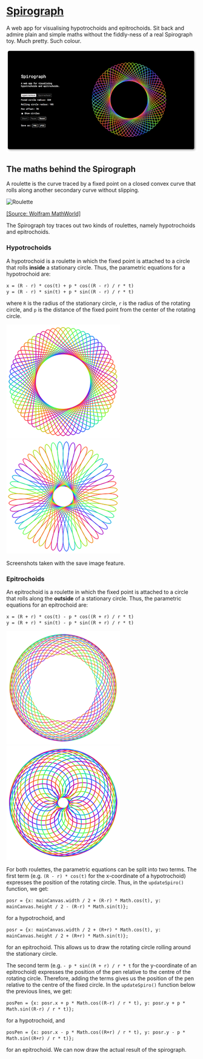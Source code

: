  # [Spirograph](https://faishasj.github.io/spirograph/)
A web app for visualising hypotrochoids and epitrochoids. Sit back and admire plain and simple maths without the fiddly-ness of a real Spirograph toy. Much pretty. Such colour.

![Screenshot](screenshots/screenshot.png)

## The maths behind the Spirograph
A roulette is the curve traced by a fixed point on a closed convex curve that rolls along another secondary curve without slipping. 

![Roulette](http://mathworld.wolfram.com/images/gifs/roll6gon.gif) 

[[Source: Wolfram MathWorld]](http://mathworld.wolfram.com/Roulette.html)

The Spirograph toy traces out two kinds of roulettes, namely hypotrochoids and epitrochoids. 

### Hypotrochoids
A hypotrochoid is a roulette in which the fixed point is attached to a circle that rolls **inside** a stationary circle. Thus, the parametric equations for a hypotrochoid are:

```
x = (R - r) * cos(t) + p * cos((R - r) / r * t)
y = (R - r) * sin(t) + p * sin((R - r) / r * t)
```
where `R` is the radius of the stationary circle, `r` is the radius of the rotating circle, and `p` is the distance of the fixed point from the center of the rotating circle. 

![Hypotrochoid](screenshots/hypo1.png) ![Hypotrochoid](screenshots/hypo2.png)

Screenshots taken with the save image feature.  

### Epitrochoids
An epitrochoid is a roulette in which the fixed point is attached to a circle that rolls along the **outside** of a stationary circle. Thus, the parametric equations for an epitrochoid are:

```
x = (R + r) * cos(t) - p * cos((R + r) / r * t)
y = (R + r) * sin(t) - p * sin((R + r) / r * t)
```

![Hypotrochoid](screenshots/epi1.png) ![Hypotrochoid](screenshots/epi2.png)

For both roulettes, the parametric equations can be split into two terms. The first term (e.g. `(R - r) * cos(t)` for the x-coordinate of a hypotrochoid) expresses the position of the rotating circle. Thus, in the `updateSpiro()` function, we get:

```
posr = {x: mainCanvas.width / 2 + (R-r) * Math.cos(t), y: mainCanvas.height / 2 - (R-r) * Math.sin(t)};
```

for a hypotrochoid, and 

```
posr = {x: mainCanvas.width / 2 + (R+r) * Math.cos(t), y: mainCanvas.height / 2 + (R+r) * Math.sin(t)};
```
for an epitrochoid. This allows us to draw the rotating circle rolling around the stationary circle.

The second term (e.g. `- p * sin((R + r) / r * t` for the y-coordinate of an epitrochoid) expresses the position of the pen relative to the centre of the rotating circle. Therefore, adding the terms gives us the position of the pen relative to the centre of the fixed circle. In the `updateSpiro()` function below the previous lines, we get:

```
posPen = {x: posr.x + p * Math.cos((R-r) / r * t), y: posr.y + p * Math.sin((R-r) / r * t)};
```

for a hypotrochoid, and

```
posPen = {x: posr.x - p * Math.cos((R+r) / r * t), y: posr.y - p * Math.sin((R+r) / r * t)};
```
for an epitrochoid. We can now draw the actual result of the spirograph. 